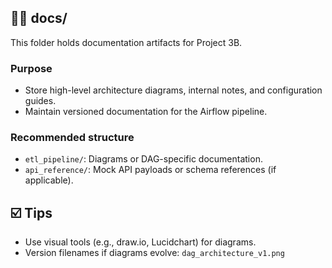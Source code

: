 ## 📁📄 docs/

This folder holds documentation artifacts for Project 3B.

### Purpose
- Store high-level architecture diagrams, internal notes, and configuration guides.
- Maintain versioned documentation for the Airflow pipeline.

### Recommended structure
- `etl_pipeline/`: Diagrams or DAG-specific documentation.
- `api_reference/`: Mock API payloads or schema references (if applicable).

## ☑️ Tips
- Use visual tools (e.g., draw.io, Lucidchart) for diagrams.
- Version filenames if diagrams evolve: `dag_architecture_v1.png`


